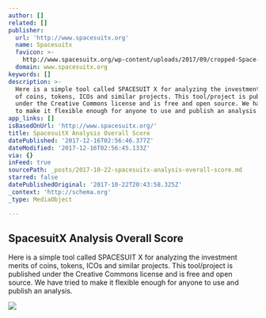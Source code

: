 ```yaml
---
author: []
related: []
publisher:
  url: 'http://www.spacesuitx.org'
  name: Spacesuitx
  favicon: >-
    http://www.spacesuitx.org/wp-content/uploads/2017/09/cropped-Space-Suit-X-logo-Transparent1-192x192.png
  domain: www.spacesuitx.org
keywords: []
description: >-
  Here is a simple tool called SPACESUIT X for analyzing the investment merits
  of coins, tokens, ICOs and similar projects. This tool/project is published
  under the Creative Commons license and is free and open source. We have tried
  to make it flexible enough for anyone to use and publish an analysis.
app_links: []
isBasedOnUrl: 'http://www.spacesuitx.org/'
title: SpacesuitX Analysis Overall Score
datePublished: '2017-12-16T02:56:46.377Z'
dateModified: '2017-12-16T02:56:45.133Z'
via: {}
inFeed: true
sourcePath: _posts/2017-10-22-spacesuitx-analysis-overall-score.md
starred: false
datePublishedOriginal: '2017-10-22T20:43:58.325Z'
_context: 'http://schema.org'
_type: MediaObject

---
```

<article style=""><h1>SpacesuitX Analysis Overall Score</h1><p>Here is a simple tool called SPACESUIT X for analyzing the investment merits of coins, tokens, ICOs and similar projects. This tool/project is published under the Creative Commons license and is free and open source. We have tried to make it flexible enough for anyone to use and publish an analysis.</p><img src="http://www.spacesuitx.org/wp-content/uploads/2017/09/Space-Suit-X-logo-Social-Media-300x300.jpg" /></article>